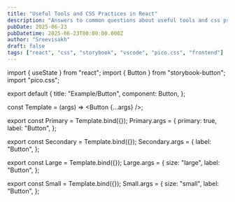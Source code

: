 ```yaml
---
title: "Useful Tools and CSS Practices in React"
description: "Answers to common questions about useful tools and css practices in react"
pubDate: 2025-06-23
pubDatetime: 2025-06-23T00:00:00.000Z
author: "Sreevisakh"
draft: false
tags: ["react", "css", "storybook", "vscode", "pico.css", "frontend"]
---
```


import { useState } from "react";
import { Button } from "storybook-button";
import "pico.css";

export default {
  title: "Example/Button",
  component: Button,
};

const Template = (args) => <Button {...args} />;

export const Primary = Template.bind({});
Primary.args = {
  primary: true,
  label: "Button",
};

export const Secondary = Template.bind({});
Secondary.args = {
  label: "Button",
};

export const Large = Template.bind({});
Large.args = {
  size: "large",
  label: "Button",
};

export const Small = Template.bind({});
Small.args = {
  size: "small",
  label: "Button",
};